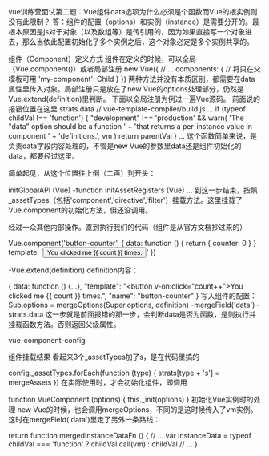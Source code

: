vue训练营面试第二题：Vue组件data选项为什么必须是个函数而Vue的根实例则没有此限制？
答：组件的配置（options）和实例（instance）是需要分开的。最根本原因是js对于对象（以及数组等）是传引用的，因为如果直接写一个对象进去，那么当依此配置初始化了多个实例之后，这个对象必定是多个实例共享的。

组件（Component）定义方式
组件在定义的时候，可以全局（Vue.component()）或者局部注册
new Vue({
  // ...
  components: {
    // <my-component> 将只在父模板可用
    'my-component': Child
  }
})
两种方法并没有本质区别，都需要在data属性里传入对象。局部注册只是放在了new Vue的options处理部分，仍然是Vue.extend(definition)里判断。
下面以全局注册为例过一遍Vue源码。
前面说的报错位置在这里
strats.data // vue-template-compiler/build.js
...
if (typeof childVal !== 'function') {
    "development" !== 'production' && warn(
      'The "data" option should be a function ' +
      'that returns a per-instance value in component ' +
      'definitions.',
      vm
    )
    return parentVal
}
...
这个函数简单来说，是负责data字段内容处理的，不管是new Vue的参数里data还是组件初始化的data，都要经过这里。

简单起见，从这个位置往上倒（二声）到开头：

initGlobalAPI (Vue)
-function initAssetRegisters (Vue)
...
到这一步结束，按照_assetTypes（包括'component','directive','filter'）挂载方法。这里挂载了Vue.component的初始化方法，但还没调用。

经过一众其他内部操作。直到执行我们的代码（组件是从官方文档抄过来的）

Vue.component('button-counter', {
  data: function () {
    return {
      counter: 0
    }
  }
  template: '<button v-on:click="count++">You clicked me {{ count }} times.</button>'
})
 
-Vue.extend(definition)
definition内容：

{
  data: function () {...},
  "template": "<button v-on:click=\"count++\">You clicked me {{ count }} times.</button>",
  "name": "button-counter"
}
写入组件的配置：
Sub.options = mergeOptions(Super.options,  definition)
-mergeField('data')
-strats.data
这一步就是前面报错的那一步，会判断data是否为函数，是则执行并挂载函数方法。否则返回父级属性。

vue-component-config

组件挂载结果
看起来3个_assetTypes加了s，是在代码里搞的

config._assetTypes.forEach(function (type) {
  strats[type + 's'] = mergeAssets
})
在实际使用时，才会初始化组件，即调用

function VueComponent (options) {
      this._init(options)
}
初始化Vue实例时的处理
new Vue的时候，也会调用mergeOptions，不同的是这时候传入了vm实例。这时在mergeField('data')里走了另外一条路线：

return function mergedInstanceDataFn () {
// ...
    var instanceData = typeof childVal === 'function'
        ? childVal.call(vm)
        : childVal
// ...
}
